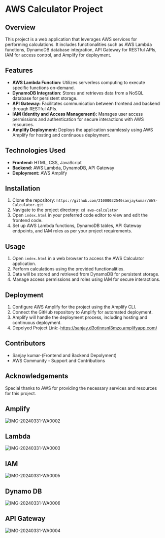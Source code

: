 # AWS Calculator Project

## Overview
This project is a web application that leverages AWS services for performing calculations. It includes functionalities such as AWS Lambda functions, DynamoDB database integration, API Gateway for RESTful APIs, IAM for access control, and Amplify for deployment.

## Features
- **AWS Lambda Function:** Utilizes serverless computing to execute specific functions on-demand.
- **DynamoDB Integration:** Stores and retrieves data from a NoSQL database for persistent storage.
- **API Gateway:** Facilitates communication between frontend and backend through RESTful APIs.
- **IAM (Identity and Access Management):** Manages user access permissions and authentication for secure interactions with AWS resources.
- **Amplify Deployment:** Deploys the application seamlessly using AWS Amplify for hosting and continuous deployment.

## Technologies Used
- **Frontend:** HTML, CSS, JavaScript
- **Backend:** AWS Lambda, DynamoDB, API Gateway
- **Deployment:** AWS Amplify

## Installation
1. Clone the repository: `https://github.com/21000032540sanjaykumar/AWS-Calculator.git`
2. Navigate to the project directory: `cd aws-calculator`
3. Open `index.html` in your preferred code editor to view and edit the frontend code.
4. Set up AWS Lambda functions, DynamoDB tables, API Gateway endpoints, and IAM roles as per your project requirements.

## Usage
1. Open `index.html` in a web browser to access the AWS Calculator application.
2. Perform calculations using the provided functionalities.
3. Data will be stored and retrieved from DynamoDB for persistent storage.
4. Manage access permissions and roles using IAM for secure interactions.

## Deployment
1. Configure AWS Amplify for the project using the Amplify CLI.
2. Connect the GitHub repository to Amplify for automated deployment.
3. Amplify will handle the deployment process, including hosting and continuous deployment.
4. Depolyed Project Link:-https://sanjay.d3otlnnsnl3mzo.amplifyapp.com/

## Contributors
- Sanjay kumar-(Frontend and Backend Depolyment)
- AWS Community - Support and Contributions

## Acknowledgements
Special thanks to AWS for providing the necessary services and resources for this project.


## Amplify
![IMG-20240331-WA0002](https://github.com/21000032540sanjaykumar/AWS-Calculator/assets/110719261/b7e6c5e9-ba26-4318-99b7-d8752b0a867d)

## Lambda 
![IMG-20240331-WA0003](https://github.com/21000032540sanjaykumar/AWS-Calculator/assets/110719261/b30da4e1-59fc-45b2-a60f-87477ed55139)

## IAM
![IMG-20240331-WA0005](https://github.com/21000032540sanjaykumar/AWS-Calculator/assets/110719261/adfd0053-5c81-4807-b939-b2ec1a87da72)

## Dynamo DB
![IMG-20240331-WA0006](https://github.com/21000032540sanjaykumar/AWS-Calculator/assets/110719261/eba19bb8-2de2-4240-af76-9ffbc42b0f89)

## API Gateway
![IMG-20240331-WA0004](https://github.com/21000032540sanjaykumar/AWS-Calculator/assets/110719261/a7864c78-cbd3-4b82-9f6b-d7bb57457321)






